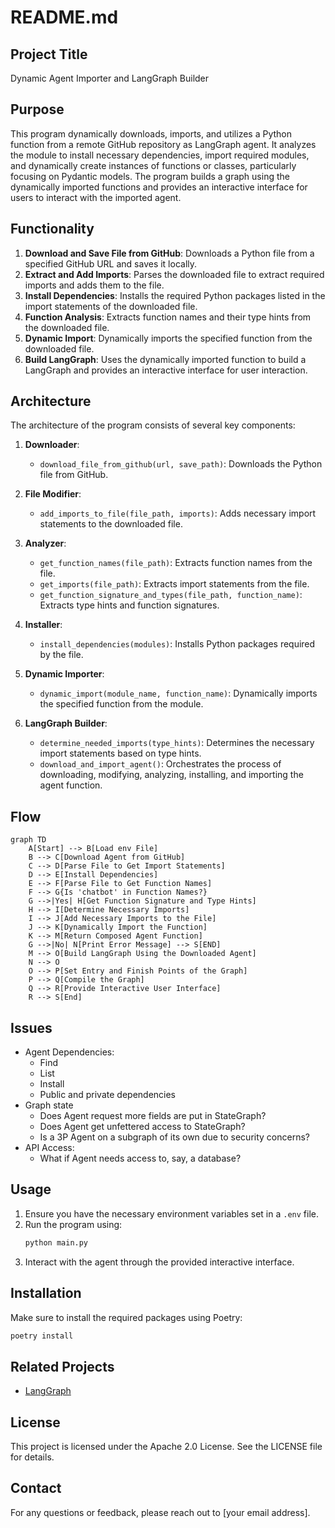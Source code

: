 # README.md

## Project Title

Dynamic Agent Importer and LangGraph Builder

## Purpose

This program dynamically downloads, imports, and utilizes a Python function from a remote GitHub repository as LangGraph agent. It analyzes the module to install necessary dependencies, import required modules, and dynamically create instances of functions or classes, particularly focusing on Pydantic models. The program builds a graph using the dynamically imported functions and provides an interactive interface for users to interact with the imported agent.

## Functionality

1. **Download and Save File from GitHub**: Downloads a Python file from a specified GitHub URL and saves it locally.
2. **Extract and Add Imports**: Parses the downloaded file to extract required imports and adds them to the file.
3. **Install Dependencies**: Installs the required Python packages listed in the import statements of the downloaded file.
4. **Function Analysis**: Extracts function names and their type hints from the downloaded file.
5. **Dynamic Import**: Dynamically imports the specified function from the downloaded file.
6. **Build LangGraph**: Uses the dynamically imported function to build a LangGraph and provides an interactive interface for user interaction.

## Architecture

The architecture of the program consists of several key components:

1. **Downloader**:
    - `download_file_from_github(url, save_path)`: Downloads the Python file from GitHub.

2. **File Modifier**:
    - `add_imports_to_file(file_path, imports)`: Adds necessary import statements to the downloaded file.

3. **Analyzer**:
    - `get_function_names(file_path)`: Extracts function names from the file.
    - `get_imports(file_path)`: Extracts import statements from the file.
    - `get_function_signature_and_types(file_path, function_name)`: Extracts type hints and function signatures.

4. **Installer**:
    - `install_dependencies(modules)`: Installs Python packages required by the file.

5. **Dynamic Importer**:
    - `dynamic_import(module_name, function_name)`: Dynamically imports the specified function from the module.

6. **LangGraph Builder**:
    - `determine_needed_imports(type_hints)`: Determines the necessary import statements based on type hints.
    - `download_and_import_agent()`: Orchestrates the process of downloading, modifying, analyzing, installing, and importing the agent function.

## Flow

```mermaid
graph TD
    A[Start] --> B[Load env File]
    B --> C[Download Agent from GitHub]
    C --> D[Parse File to Get Import Statements]
    D --> E[Install Dependencies]
    E --> F[Parse File to Get Function Names]
    F --> G{Is 'chatbot' in Function Names?}
    G -->|Yes| H[Get Function Signature and Type Hints]
    H --> I[Determine Necessary Imports]
    I --> J[Add Necessary Imports to the File]
    J --> K[Dynamically Import the Function]
    K --> M[Return Composed Agent Function]
    G -->|No| N[Print Error Message] --> S[END]
    M --> O[Build LangGraph Using the Downloaded Agent]
    N --> O
    O --> P[Set Entry and Finish Points of the Graph]
    P --> Q[Compile the Graph]
    Q --> R[Provide Interactive User Interface]
    R --> S[End]
```

## Issues

- Agent Dependencies:
  - Find
  - List
  - Install
  - Public and private dependencies
- Graph state
  - Does Agent request more fields are put in StateGraph?
  - Does Agent get unfettered access to StateGraph?
  - Is a 3P Agent on a subgraph of its own due to security concerns?
- API Access:
  - What if Agent needs access to, say, a database?

 	

## Usage

1. Ensure you have the necessary environment variables set in a `.env` file.
2. Run the program using:
    ```bash
    python main.py
    ```
3. Interact with the agent through the provided interactive interface.

## Installation

Make sure to install the required packages using Poetry:
```bash
poetry install
```

## Related Projects

- [LangGraph](https://github.com/langchain-ai/langgraph)

## License

This project is licensed under the Apache 2.0 License. See the LICENSE file for details.

## Contact

For any questions or feedback, please reach out to [your email address].